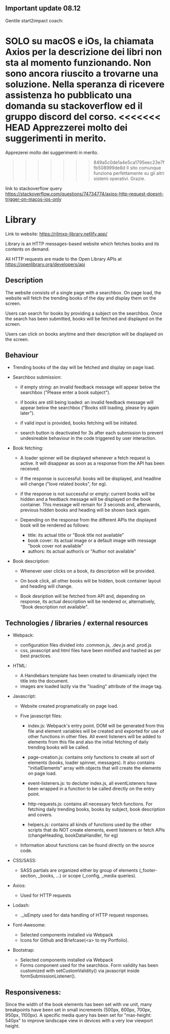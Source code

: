 ## Important update 08.12

Gentile start2impact coach:

SOLO su macOS e iOs, la chiamata Axios per la descrizione dei libri non sta al momento funzionando.
Non sono ancora riuscito a trovarne una soluzione.
Nella speranza di ricevere assistenza ho pubblicato una domanda su stackoverflow ed il gruppo discord del corso.
<<<<<<< HEAD
Apprezzerei molto dei suggerimenti in merito.
=======
Apprezerei molto dei suggerimenti in merito.
>>>>>>> 849a5c0de1a4e5ca1795eec23e7ffb508999de8d
Il sito comunque funziona perfettamente su gli altri sistemi operativi.
Grazie.

link to stackoverflow query
https://stackoverflow.com/questions/74734774/axios-http-request-doesnt-trigger-on-macos-ios-only

# Library

Link to website: https://rilmxp-library.netlify.app/

Library is an HTTP messages-based website which fetches books and its contents on demand.

All HTTP requests are made to the Open Library APIs at https://openlibrary.org/developers/api

## Description

The website consists of a single page with a searchbox.
On page load, the website will fetch the trending books of the day and display them on the screen.

Users can search for books by providing a subject on the searchbox. Once the search has been submitted, books will be fetched and displayed on the screen.

Users can click on books anytime and their description will be displayed on the screen.

## Behaviour

- Trending books of the day will be fetched and display on page load.

- Searchbox submission:

  - if empty string: an invalid feedback message will appear below the searchbox ("Please enter a book subject").

  - if books are still being loaded: an invalid feedback message will appear below the searchbox ("Books still loading, please try again later").

  - if valid input is provided, books fetching will be initiated.

  - search button is deactivated for 3s after each submission to prevent undesireable behaviour in the code triggered by user interaction.

- Book fetching:

  - A loader spinner will be displayed whenever a fetch request is active. It will disappear as soon as a response from the API has been received.

  - if the response is successful: books will be displayed, and headline will change ("love related books", for eg).

  - if the response is not successful or empty: current books will be hidden and a feedback message will be displayed on the book container. This message will remain for 3 seconds and, afterwards, previous hidden books and heading will be shown back again.

  - Depending on the response from the different APIs the displayed book will be rendered as follows:

    - title: its actual title or "Book title not available"
    - book cover: its actual image or a default image with message "book cover not available"
    - authors: its actual author/s or "Author not available"

- Book description:

  - Whenever user clicks on a book, its description will be provided.

  - On book click, all other books will be hidden, book container layout and heading will change.

  - Book desription will be fetched from API and, depending on response, its actual description will be rendered or, alternatively, "Book description not available".

## Technologies / libraries / external resources

- Webpack:

  - configuration files divided into .common.js, .dev.js and .prod.js
  - css, javascript and html files have been minified and hashed as per best practices.

- HTML:

  - A Handlebars template has been created to dinamically inject the title into the document.
  - images are loaded lazily via the "loading" attribute of the image tag.

- Javascript:

  - Website created programatically on page load.

  - Five javascript files:

    - index.js:
      Webpack's entry point. DOM will be generated from this file and element variables will be created and exported for use of other functions in other files. All event listeners will be added to elements from this file and also the initial fetching of daily trending books will be called.

    - page-creation.js:
      contains only functions to create all sort of elements (books, loader spinner, messages). It also contains "initialElements" array with objects that will create the elements on page load.

    - event-listeners.js:
      to decluter index.js, all eventListeners have been wrapped in a function to be called directly on the entry point.

    - http-requests.js:
      contains all necessary fetch functions. For fetching daily trending books, books by subject, book description and covers.

    - helpers.js:
      contains all kinds of functions used by the other scripts that do NOT create elements, event listeners or fetch APIs (changeHeading, bookDataHandler, for eg)

  - Information about functions can be found directly on the source code.

- CSS/SASS:

  - SASS partials are organized either by group of elements (\_footer-section, \_books, ...) or scope (\_config, \_media queries).

- Axios:

  - Used for HTTP requests

- Lodash:

  - .\_isEmpty used for data handling of HTTP request responses.

- Font-Awesome:

  - Selected components installed via Webpack
  - Icons for Github and Briefcase(&lt;a&gt; to my Portfolio).

- Bootstrap:
  - Selected components installed via Webpack
  - Forms component used for the searchbox. Form validity has been customized with setCustomValidity() via javascript inside formSubmissionListener().

## Responsiveness:

Since the width of the book elements has been set with vw unit, many breakpoints have been set in small increments (500px, 600px, 700px, 950px, 1100px). A specific media query has been set for "max-height: 540px" to improve landscape view in devices with a very low viewport height.
